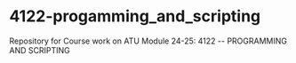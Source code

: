 # 4122-progamming_and_scripting
Repository for Course work on ATU Module 24-25: 4122 -- PROGRAMMING AND SCRIPTING
